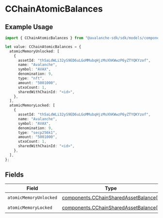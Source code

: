 # CChainAtomicBalances

## Example Usage

```typescript
import { CChainAtomicBalances } from "@avalanche-sdk/sdk/models/components";

let value: CChainAtomicBalances = {
  atomicMemoryUnlocked: [
    {
      assetId: "th5aLdWLi32yS9ED6uLGoMMubqHjzMsXhKWwzP6yZTYQKYzof",
      name: "Avalanche",
      symbol: "AVAX",
      denomination: 9,
      type: "nft",
      amount: "5001000",
      utxoCount: 1,
      sharedWithChainId: "<id>",
    },
  ],
  atomicMemoryLocked: [
    {
      assetId: "th5aLdWLi32yS9ED6uLGoMMubqHjzMsXhKWwzP6yZTYQKYzof",
      name: "Avalanche",
      symbol: "AVAX",
      denomination: 9,
      type: "secp256k1",
      amount: "5001000",
      utxoCount: 1,
      sharedWithChainId: "<id>",
    },
  ],
};
```

## Fields

| Field                                                                                        | Type                                                                                         | Required                                                                                     | Description                                                                                  |
| -------------------------------------------------------------------------------------------- | -------------------------------------------------------------------------------------------- | -------------------------------------------------------------------------------------------- | -------------------------------------------------------------------------------------------- |
| `atomicMemoryUnlocked`                                                                       | [components.CChainSharedAssetBalance](../../models/components/cchainsharedassetbalance.md)[] | :heavy_check_mark:                                                                           | N/A                                                                                          |
| `atomicMemoryLocked`                                                                         | [components.CChainSharedAssetBalance](../../models/components/cchainsharedassetbalance.md)[] | :heavy_check_mark:                                                                           | N/A                                                                                          |
